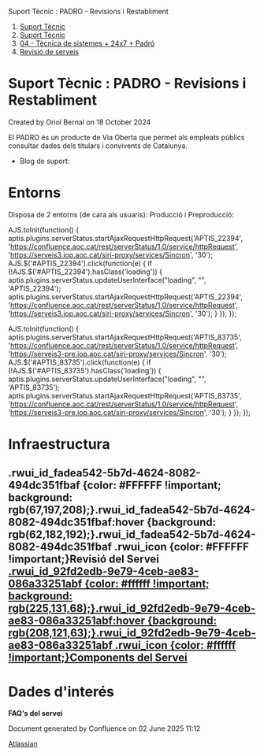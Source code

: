 Suport Tècnic : PADRO - Revisions i Restabliment  

1.  [Suport Tècnic](index.md)
2.  [Suport Tècnic](13893782.md)
3.  [04 - Tècnica de sistemes + 24x7 + Padró](26313202.md)
4.  [Revisió de serveis](36340340.md)

Suport Tècnic : PADRO - Revisions i Restabliment
================================================

Created by Oriol Bernal on 18 October 2024

El PADRO és un producte de Via Oberta que permet als empleats públics consultar dades dels titulars i convivents de Catalunya.

*   Blog de suport: [](https://www.aoc.cat/2020/1000276271/mygov-disponible-15-octubre/)

Entorns
=======

Disposa de 2 entorns (de cara als usuaris): Producció i Preproducció:

AJS.toInit(function() { aptis.plugins.serverStatus.startAjaxRequestHttpRequest('APTIS\_22394', 'https://confluence.aoc.cat/rest/serverStatus/1.0/service/httpRequest', 'https://serveis3.iop.aoc.cat/siri-proxy/services/Sincron', '30'); AJS.$('#APTIS\_22394').click(function(e) { if (!AJS.$('#APTIS\_22394').hasClass('loading')) { aptis.plugins.serverStatus.updateUserInterface("loading", "", 'APTIS\_22394'); aptis.plugins.serverStatus.startAjaxRequestHttpRequest('APTIS\_22394', 'https://confluence.aoc.cat/rest/serverStatus/1.0/service/httpRequest', 'https://serveis3.iop.aoc.cat/siri-proxy/services/Sincron', '30'); } }); });

AJS.toInit(function() { aptis.plugins.serverStatus.startAjaxRequestHttpRequest('APTIS\_83735', 'https://confluence.aoc.cat/rest/serverStatus/1.0/service/httpRequest', 'https://serveis3-pre.iop.aoc.cat/siri-proxy/services/Sincron', '30'); AJS.$('#APTIS\_83735').click(function(e) { if (!AJS.$('#APTIS\_83735').hasClass('loading')) { aptis.plugins.serverStatus.updateUserInterface("loading", "", 'APTIS\_83735'); aptis.plugins.serverStatus.startAjaxRequestHttpRequest('APTIS\_83735', 'https://confluence.aoc.cat/rest/serverStatus/1.0/service/httpRequest', 'https://serveis3-pre.iop.aoc.cat/siri-proxy/services/Sincron', '30'); } }); });

Infraestructura
===============

.rwui\_id\_fadea542-5b7d-4624-8082-494dc351fbaf {color: #FFFFFF !important; background: rgb(67,197,208);}.rwui\_id\_fadea542-5b7d-4624-8082-494dc351fbaf:hover {background: rgb(62,182,192);}.rwui\_id\_fadea542-5b7d-4624-8082-494dc351fbaf .rwui\_icon {color: #FFFFFF !important;}Revisió del Servei [.rwui\_id\_92fd2edb-9e79-4ceb-ae83-086a33251abf {color: #ffffff !important; background: rgb(225,131,68);}.rwui\_id\_92fd2edb-9e79-4ceb-ae83-086a33251abf:hover {background: rgb(208,121,63);}.rwui\_id\_92fd2edb-9e79-4ceb-ae83-086a33251abf .rwui\_icon {color: #ffffff !important;}Components del Servei](http://192.168.166.136:8080/ServeisIntegracio/mapaServeis "Components del Servei")
-------------------------------------------------------------------------------------------------------------------------------------------------------------------------------------------------------------------------------------------------------------------------------------------------------------------------------------------------------------------------------------------------------------------------------------------------------------------------------------------------------------------------------------------------------------------------------------------------------------------------------------------------------------------------------------------------------

  

Dades d'interés
===============

**FAQ's del servei**

   

             

  

Document generated by Confluence on 02 June 2025 11:12

[Atlassian](http://www.atlassian.com/)